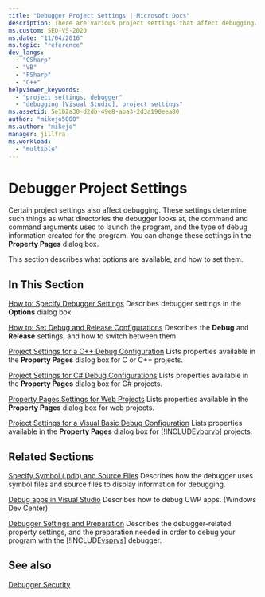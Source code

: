 ```yaml
---
title: "Debugger Project Settings | Microsoft Docs"
description: There are various project settings that affect debugging. Follow the links in this article to learn how to use the Property Pages dialog box to change settings. 
ms.custom: SEO-VS-2020
ms.date: "11/04/2016"
ms.topic: "reference"
dev_langs:
  - "CSharp"
  - "VB"
  - "FSharp"
  - "C++"
helpviewer_keywords:
  - "project settings, debugger"
  - "debugging [Visual Studio], project settings"
ms.assetid: 5e1b2a30-d2db-49e8-aba3-2d3a190eea80
author: "mikejo5000"
ms.author: "mikejo"
manager: jillfra
ms.workload:
  - "multiple"
---
```

# Debugger Project Settings
Certain project settings also affect debugging. These settings determine such things as what directories the debugger looks at, the command and command arguments used to launch the program, and the type of debug information created for the program. You can change these settings in the **Property Pages** dialog box.

 This section describes what options are available, and how to set them.

## In This Section
 [How to: Specify Debugger Settings](../debugger/how-to-specify-debugger-settings.md)
 Describes debugger settings in the **Options** dialog box.

 [How to: Set Debug and Release Configurations](../debugger/how-to-set-debug-and-release-configurations.md)
 Describes the **Debug** and **Release** settings, and how to switch between them.

 [Project Settings for a C++ Debug Configuration](../debugger/project-settings-for-a-cpp-debug-configuration.md)
 Lists properties available in the **Property Pages** dialog box for C or C++ projects.

 [Project Settings for  C# Debug Configurations](../debugger/project-settings-for-csharp-debug-configurations.md)
 Lists properties available in the **Property Pages** dialog box for C# projects.

 [Property Pages Settings for Web Projects](../debugger/property-pages-settings-for-web-projects.md)
 Lists properties available in the **Property Pages** dialog box for web projects.

 [Project Settings for a Visual Basic Debug Configuration](../debugger/project-settings-for-a-visual-basic-debug-configuration.md)
 Lists properties available in the **Property Pages** dialog box for [!INCLUDE[vbprvb](../code-quality/includes/vbprvb_md.md)] projects.

## Related Sections
 [Specify Symbol (.pdb) and Source Files](../debugger/specify-symbol-dot-pdb-and-source-files-in-the-visual-studio-debugger.md)
 Describes how the debugger uses symbol files and source files to display information for debugging.

 [Debug apps in Visual Studio](debugging-windows-store-and-windows-universal-apps.md)
 Describes how to debug UWP apps. (Windows Dev Center)

 [Debugger Settings and Preparation](../debugger/debugger-settings-and-preparation.md)
 Describes the debugger-related property settings, and the preparation needed in order to debug your program with the [!INCLUDE[vsprvs](../code-quality/includes/vsprvs_md.md)] debugger.

## See also
 [Debugger Security](../debugger/debugger-security.md)